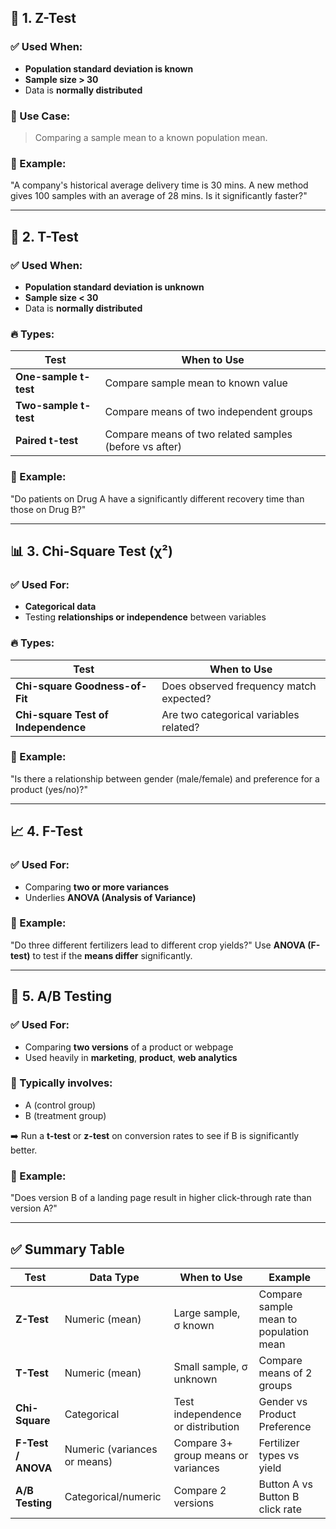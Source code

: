## 📏 1. **Z-Test**

### ✅ Used When:

* **Population standard deviation is known**
* **Sample size > 30**
* Data is **normally distributed**

### 🎯 Use Case:

> Comparing a sample mean to a known population mean.

### 🧪 Example:

"A company's historical average delivery time is 30 mins. A new method gives 100 samples with an average of 28 mins. Is it significantly faster?"

---

## 🔬 2. **T-Test**

### ✅ Used When:

* **Population standard deviation is unknown**
* **Sample size < 30**
* Data is **normally distributed**

### 🔥 Types:

| Test                  | When to Use                                            |
| --------------------- | ------------------------------------------------------ |
| **One-sample t-test** | Compare sample mean to known value                     |
| **Two-sample t-test** | Compare means of two independent groups                |
| **Paired t-test**     | Compare means of two related samples (before vs after) |

### 🧪 Example:

"Do patients on Drug A have a significantly different recovery time than those on Drug B?"

---

## 📊 3. **Chi-Square Test (χ²)**

### ✅ Used For:

* **Categorical data**
* Testing **relationships or independence** between variables

### 🔥 Types:

| Test                                | When to Use                             |
| ----------------------------------- | --------------------------------------- |
| **Chi-square Goodness-of-Fit**      | Does observed frequency match expected? |
| **Chi-square Test of Independence** | Are two categorical variables related?  |

### 🧪 Example:

"Is there a relationship between gender (male/female) and preference for a product (yes/no)?"

---

## 📈 4. **F-Test**

### ✅ Used For:

* Comparing **two or more variances**
* Underlies **ANOVA (Analysis of Variance)**

### 🧪 Example:

"Do three different fertilizers lead to different crop yields?"
Use **ANOVA (F-test)** to test if the **means differ** significantly.

---

## 🔁 5. **A/B Testing**

### ✅ Used For:

* Comparing **two versions** of a product or webpage
* Used heavily in **marketing**, **product**, **web analytics**

### 🎯 Typically involves:

* A (control group)
* B (treatment group)

➡️ Run a **t-test** or **z-test** on conversion rates to see if B is significantly better.

### 🧪 Example:

"Does version B of a landing page result in higher click-through rate than version A?"

---

## ✅ Summary Table

| Test               | Data Type                    | When to Use                         | Example                                |
| ------------------ | ---------------------------- | ----------------------------------- | -------------------------------------- |
| **Z-Test**         | Numeric (mean)               | Large sample, σ known               | Compare sample mean to population mean |
| **T-Test**         | Numeric (mean)               | Small sample, σ unknown             | Compare means of 2 groups              |
| **Chi-Square**     | Categorical                  | Test independence or distribution   | Gender vs Product Preference           |
| **F-Test / ANOVA** | Numeric (variances or means) | Compare 3+ group means or variances | Fertilizer types vs yield              |
| **A/B Testing**    | Categorical/numeric          | Compare 2 versions                  | Button A vs Button B click rate        |
